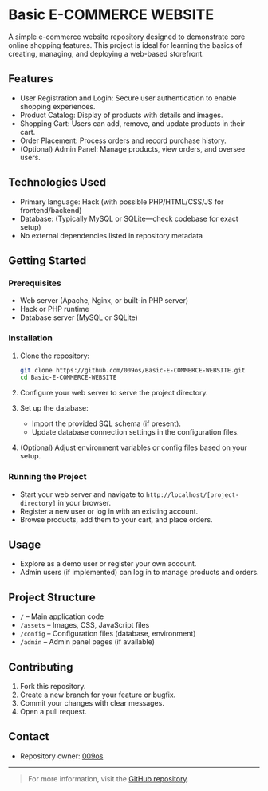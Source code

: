 # Basic E-COMMERCE WEBSITE

A simple e-commerce website repository designed to demonstrate core online shopping features. This project is ideal for learning the basics of creating, managing, and deploying a web-based storefront.

## Features

- User Registration and Login: Secure user authentication to enable shopping experiences.
- Product Catalog: Display of products with details and images.
- Shopping Cart: Users can add, remove, and update products in their cart.
- Order Placement: Process orders and record purchase history.
- (Optional) Admin Panel: Manage products, view orders, and oversee users.

## Technologies Used

- Primary language: Hack (with possible PHP/HTML/CSS/JS for frontend/backend)
- Database: (Typically MySQL or SQLite—check codebase for exact setup)
- No external dependencies listed in repository metadata

## Getting Started

### Prerequisites

- Web server (Apache, Nginx, or built-in PHP server)
- Hack or PHP runtime
- Database server (MySQL or SQLite)

### Installation

1. Clone the repository:
   ```bash
   git clone https://github.com/009os/Basic-E-COMMERCE-WEBSITE.git
   cd Basic-E-COMMERCE-WEBSITE
   ```
2. Configure your web server to serve the project directory.

3. Set up the database:
   - Import the provided SQL schema (if present).
   - Update database connection settings in the configuration files.

4. (Optional) Adjust environment variables or config files based on your setup.

### Running the Project

- Start your web server and navigate to `http://localhost/[project-directory]` in your browser.
- Register a new user or log in with an existing account.
- Browse products, add them to your cart, and place orders.

## Usage

- Explore as a demo user or register your own account.
- Admin users (if implemented) can log in to manage products and orders.

## Project Structure

- `/` – Main application code
- `/assets` – Images, CSS, JavaScript files
- `/config` – Configuration files (database, environment)
- `/admin` – Admin panel pages (if available)

## Contributing

1. Fork this repository.
2. Create a new branch for your feature or bugfix.
3. Commit your changes with clear messages.
4. Open a pull request.


## Contact

- Repository owner: [009os](https://github.com/009os)

---

> For more information, visit the [GitHub repository](https://github.com/009os/Basic-E-COMMERCE-WEBSITE).
